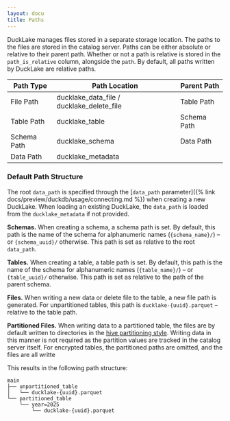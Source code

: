 ```yaml
---
layout: docu
title: Paths
---
```


DuckLake manages files stored in a separate storage location.
The paths to the files are stored in the catalog server.
Paths can be either absolute or relative to their parent path.
Whether or not a path is relative is stored in the `path_is_relative` column, alongside the `path`. 
By default, all paths written by DuckLake are relative paths.

|  Path Type  |               Path Location               | Parent Path |
|-------------|-------------------------------------------|-------------|
| File Path   | ducklake_data_file / ducklake_delete_file | Table Path  |
| Table Path  | ducklake_table                            | Schema Path |
| Schema Path | ducklake_schema                           | Data Path   |
| Data Path   | ducklake_metadata                         |             |

### Default Path Structure

The root `data_path` is specified through the [`data_path` parameter]({% link docs/preview/duckdb/usage/connecting.md %}) when creating a new DuckLake.
When loading an existing DuckLake, the `data_path` is loaded from the `ducklake_metadata` if not provided.

**Schemas.** When creating a schema, a schema path is set. By default, this path is the name of the schema for alphanumeric names (`{schema_name}/`) – or `{schema_uuid}/` otherwise. 
This path is set as relative to the root `data_path`.

**Tables.** When creating a table, a table path is set. By default, this path is the name of the schema for alphanumeric names (`{table_name}/`) – or `{table_uuid}/` otherwise. 
This path is set as relative to the path of the parent schema.

**Files.** When writing a new data or delete file to the table, a new file path is generated.
For unpartitioned tables, this path is `ducklake-{uuid}.parquet` – relative to the table path. 

**Partitioned Files.** When writing data to a partitioned table, the files are by default written to directories in the [hive partitioning style](https://duckdb.org/docs/stable/data/partitioning/hive_partitioning#hive-partitioning).
Writing data in this manner is not required as the partition values are tracked in the catalog server itself.
For encrypted tables, the partitioned paths are omitted, and the files are all writte

This results in the following path structure:

```
main
├── unpartitioned_table
│   └── ducklake-{uuid}.parquet
└── partitioned_table
	└── year=2025
	    └── ducklake-{uuid}.parquet
```
